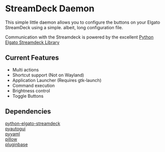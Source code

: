 # StreamDeck Daemon
This simple little daemon allows you to configure the buttons on your Elgato 
StreamDeck using a simple. albeit, long configuration file.

Communication with the Streamdeck is powered by the excellent 
[Python Elgato Streamdeck Library](https://github.com/abcminiuser/python-elgato-streamdeck#python-elgato-stream-deck-library)

## Current Features
- Multi actions
- Shortcut support (Not on Wayland)
- Application Launcher (Requires gtk-launch)
- Command execution
- Brightness control
- Toggle Buttons

## Dependencies
[python-elgato-streamdeck](https://github.com/abcminiuser/python-elgato-streamdeck#python-elgato-stream-deck-library)  
[pyautogui]()  
[pyyaml]()  
[pillow]()  
[pluginbase]()


